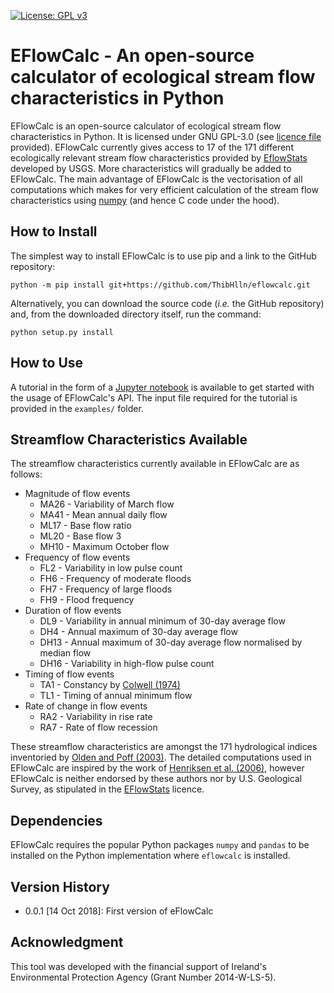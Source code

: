 [![License: GPL v3](https://img.shields.io/badge/License-GPL%20v3-blue.svg)](https://www.gnu.org/licenses/gpl-3.0)

# EFlowCalc - An open-source calculator of ecological stream flow characteristics in Python

EFlowCalc is an open-source calculator of ecological stream flow characteristics in Python. It is licensed under GNU GPL-3.0 (see [licence file](https://github.com/ThibHlln/eflowcalc/blob/master/LICENCE.md) provided). EFlowCalc currently gives access to 17 of the 171 different ecologically relevant stream flow characteristics provided by [EflowStats](https://github.com/USGS-R/EflowStats) developed by USGS. More characteristics will gradually be added to EFlowCalc. The main advantage of EFlowCalc is the vectorisation of all computations which makes for very efficient calculation of the stream flow characteristics using [numpy](https://github.com/numpy/numpy) (and hence C code under the hood).

## How to Install

The simplest way to install EFlowCalc is to use pip and a link to the GitHub repository:

	python -m pip install git+https://github.com/ThibHlln/eflowcalc.git

Alternatively, you can download the source code (*i.e.* the GitHub repository) and, from the downloaded directory itself, run the command:

    python setup.py install

## How to Use

A tutorial in the form of a [Jupyter notebook](https://github.com/ThibHlln/eflowcalc/blob/master/examples/api_usage_example.ipynb) is available to get started with the usage of EFlowCalc's API. The input file required for the tutorial is provided in the `examples/` folder.

## Streamflow Characteristics Available

The streamflow characteristics currently available in EFlowCalc are as follows:
* Magnitude of flow events
    * MA26 - Variability of March flow
    * MA41 - Mean annual daily flow
    * ML17 - Base flow ratio
    * ML20 - Base flow 3
    * MH10 - Maximum October flow
* Frequency of flow events
    * FL2 - Variability in low pulse count
    * FH6 - Frequency of moderate floods
    * FH7 - Frequency of large floods
    * FH9 - Flood frequency
* Duration of flow events
    * DL9 - Variability in annual minimum of 30-day average flow
    * DH4 - Annual maximum of 30-day average flow
    * DH13 - Annual maximum of 30-day average flow normalised by median flow
    * DH16 - Variability in high-flow pulse count
* Timing of flow events
    * TA1 - Constancy by [Colwell (1974)](https://doi.org/10.2307/1940366)
    * TL1 - Timing of annual minimum flow
* Rate of change in flow events
    * RA2 - Variability in rise rate
    * RA7 - Rate of flow recession
    
These streamflow characteristics are amongst the 171 hydrological indices inventoried by [Olden and Poff (2003)](https://doi.org/10.1002/rra.700). The detailed computations used in EFlowCalc are inspired by the work of [Henriksen et al. (2006)](https://doi.org/10.3133/ofr20061093), however EFlowCalc is neither endorsed by these authors nor by U.S. Geological Survey, as stipulated in the [EFlowStats](https://github.com/USGS-R/EflowStats) licence.

## Dependencies

EFlowCalc requires the popular Python packages `numpy` and `pandas` to be installed on the Python implementation where `eflowcalc` is installed.

## Version History

* 0.0.1 [14 Oct 2018]: First version of eFlowCalc

## Acknowledgment

This tool was developed with the financial support of Ireland's Environmental Protection Agency (Grant Number 2014-W-LS-5).